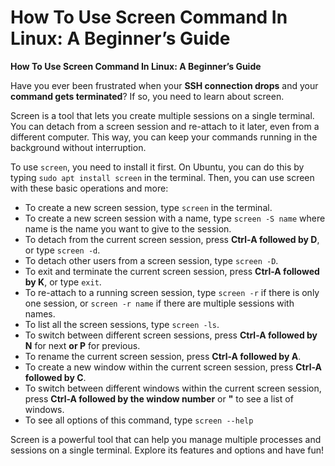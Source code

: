 # How To Use Screen Command In Linux: A Beginner’s Guide


<!--more-->
**How To Use Screen Command In Linux: A Beginner’s Guide**

Have you ever been frustrated when your **SSH connection drops** and your **command gets terminated**? If so, you need to learn about screen. 

Screen is a tool that lets you create multiple sessions on a single terminal. You can detach from a screen session and re-attach to it later, even from a different computer. This way, you can keep your commands running in the background without interruption. 

To use `screen`, you need to install it first. On Ubuntu, you can do this by typing `sudo apt install screen` in the terminal. Then, you can use screen with these basic operations and more:

- To create a new screen session, type `screen` in the terminal.
- To create a new screen session with a name, type `screen -S name` where name is the name you want to give to the session.
- To detach from the current screen session, press **Ctrl-A followed by D**, or type `screen -d`.
- To detach other users from a screen session, type `screen -D`.
- To exit and terminate the current screen session, press **Ctrl-A followed by K**, or type `exit`.
- To re-attach to a running screen session, type `screen -r` if there is only one session, or `screen -r name` if there are multiple sessions with names.
- To list all the screen sessions, type `screen -ls`.
- To switch between different screen sessions, press **Ctrl-A followed by N** for next **or P** for previous.
- To rename the current screen session, press **Ctrl-A followed by A**.
- To create a new window within the current screen session, press **Ctrl-A followed by C**.
- To switch between different windows within the current screen session, press **Ctrl-A followed by the window number** or **"** to see a list of windows.
- To see all options of this command, type `screen --help`

Screen is a powerful tool that can help you manage multiple processes and sessions on a single terminal. Explore its features and options and have fun!

